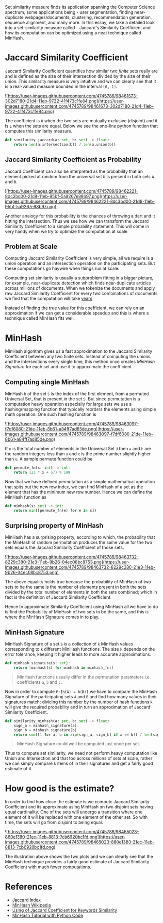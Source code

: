 Set similarity measure finds its application spanning the Computer Science spectrum; some applications being - user segmentation, finding near-duplicate webpages/documents, clustering, recommendation generation, sequence alignment, and many more. In this essay, we take a detailed look into a set-similarity measure called - Jaccard's Similarity Coefficient and how its computation can be optimized using a neat technique called MinHash.

# Jaccard Similarity Coefficient

Jaccard Similarity Coefficient quantifies how similar two *finite* sets really are and is defined as the size of their intersection divided by the size of their union. This similarity measure is very intuitive and we can clearly see that it is a real-valued measure bounded in the interval `[0, 1]`.

![https://user-images.githubusercontent.com/4745789/98461673-302d7180-21d4-11eb-9722-41f473c1fe84.png](https://user-images.githubusercontent.com/4745789/98461673-302d7180-21d4-11eb-9722-41f473c1fe84.png)

The coefficient is `0` when the two sets are mutually exclusive (disjoint) and it is `1` when the sets are equal. Below we see the one-line python function that computes this similarity measure.

```python
def similarity_jaccard(a: set, b: set) -> float:
    return len(a.intersection(b)) / len(a.union(b))
```

## Jaccard Similarity Coefficient as Probability

Jaccard Coefficient can also be interpreted as the probability that an element picked at random from the universal set `U` is present in both sets `A` and `B`. 

![https://user-images.githubusercontent.com/4745789/98462221-8dc3bd00-21d8-11eb-95bf-5a9267e88b97.png](https://user-images.githubusercontent.com/4745789/98462221-8dc3bd00-21d8-11eb-95bf-5a9267e88b97.png)

Another analogy for this probability is the chances of throwing a dart and it hitting the intersection. Thus we see how we can transform the Jaccard Similarity Coefficient to a simple probability statement. This will come in very handy when we try to optimize the computation at scale.

## Problem at Scale

Computing Jaccard Similarity Coefficient is very simple, all we require is a union operation and an intersection operation on the participating sets. But these computations go haywire when things run at scale.

Computing set similarity is usually a subproblem fitting in a bigger picture, for example, near-duplicate detection which finds near-duplicate articles across millions of documents. When we tokenize the documents and apply raw Jaccard Similarity Coefficient for every two combinations of documents we find that the computation will take [years](https://mccormickml.com/2015/06/12/minhash-tutorial-with-python-code/).

Instead of finding the true value for this coefficient, we can rely on an approximation if we can get a considerable speedup and this is where a technique called MinHash fits well.

# MinHash

MinHash algorithm gives us a fast approximation to the Jaccard Similarity Coefficient between any two finite sets. Instead of computing the unions and the intersections every single time, this method once creates *MinHash Signature* for each set and use it to approximate the coefficient.

## Computing single MinHash

MinHash `h` of the set `S` is the index of the first element, from a permuted Universal Set, that is present in the set `S`. But since permutation is a computation heavy operation especially for large sets we use a hashing/mapping function that typically reorders the elements using simple math operation. One such hashing function is

![https://user-images.githubusercontent.com/4745789/98463097-f7df6080-21de-11eb-8b61-a84ff7ad85de.png](https://user-images.githubusercontent.com/4745789/98463097-f7df6080-21de-11eb-8b61-a84ff7ad85de.png)

If `u` is the total number of elements in the Universal Set `U` then `a` and `b` are the random integers less than `u` and `c` is the prime number slightly higher than `u`.  A sample permute function could be

```python
def permute_fn(x: int) -> int:
    return (23 * x + 67) % 199
```

Now that we have defined permutation as a simple mathematical operation that spits out the new row index, we can find MinHash of a set as the element that has the minimum new row number. Hence we can define the MinHash function as 

```python
def minhash(s: set) -> int:
    return min([permute_fn(e) for e in s])
```

## Surprising property of MinHash

MinHash has a surprising property, according to which, the probability that the MinHash of random permutation produces the same value for the two sets equals the Jaccard Similarity Coefficient of those sets.

![https://user-images.githubusercontent.com/4745789/98463732-8229c380-21e3-11eb-9b26-04ec08bc8753.png](https://user-images.githubusercontent.com/4745789/98463732-8229c380-21e3-11eb-9b26-04ec08bc8753.png)

The above equality holds true because the probability of MinHash of two sets to be the same is the number of elements present in both the sets divided by the total number of elements in both the sets combined; which in fact is the definition of Jaccard Similarity Coefficient.

Hence to approximate Similarity Coefficient using MinHash all we have to do is find the Probability of MinHash of two sets to be the same, and this is where the MinHash Signature comes in to play.

## MinHash Signature

MinHash Signature of a set `S` is a collection of `k` MinHash values corresponding to `k` different MinHash functions. The size `k` depends on the error tolerance, keeping it higher leads to more accurate approximations.

```python
def minhash_signature(s: set):
    return [minhash(s) for minhash in minhash_fns]
```

> MinHash functions usually differ in the permutation parameters i.e. coefficients `a`, `b` and `c`.

Now in order to compute `Pr[h(A) = h(B)]` we have to compare the MinHash Signature of the participating sets `A` and `B` and find how many values in their signatures match; dividing this number by the number of hash functions `k` will give the required probability and in turn an approximation of Jaccard Similarity Coefficient.

```python
def similarity_minhash(a: set, b: set) -> float:
    sign_a = minhash_signature(a)
    sign_b = minhash_signature(b)
    return sum([1 for a, b in zip(sign_a, sign_b) if a == b]) / len(sign_a)
```

> MinHash Signature could well be computed just once per set.

Thus to compute set similarity, we need not perform heavy computation like Union and Intersection and that too across millions of sets at scale, rather we can simply compare `k` items of in their signatures and get a fairly good estimate of it.

# How good is the estimate?

In order to find how close the estimate is we compute Jaccard Similarity Coefficient and its approximate using MinHash on two disjoint sets having equal cardinality. One of the sets will undergo a transition where one element of it will be replaced with one element of the other set. So with time, the sets will go from disjoint to being equal.

![https://user-images.githubusercontent.com/4745789/98465023-860e1380-21ec-11eb-8813-7cb6920bc1fd.png](https://user-images.githubusercontent.com/4745789/98465023-860e1380-21ec-11eb-8813-7cb6920bc1fd.png)

The illustration above shows the two plots and we can clearly see that the MinHash technique provides a fairly good estimate of Jaccard Similarity Coefficient with much fewer computations.

# References

- [Jaccard Index](https://en.wikipedia.org/wiki/Jaccard_index)
- [MinHash Wikipedia](https://en.wikipedia.org/wiki/MinHash)
- [Using of Jaccard Coefficient for Keywords Similarity](https://www.researchgate.net/profile/Ekkachai_Naenudorn/publication/317248581_Using_of_Jaccard_Coefficient_for_Keywords_Similarity/links/592e560ba6fdcc89e759c6d0/Using-of-Jaccard-Coefficient-for-Keywords-Similarity.pdf)
- [MinHash Tutorial with Python Code](https://mccormickml.com/2015/06/12/minhash-tutorial-with-python-code/)
